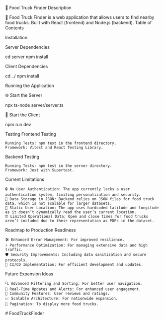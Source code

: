 🚚 Food Truck Finder
Description

🍔 Food Truck Finder is a web application that allows users to find nearby food trucks. Built with React (frontend) and Node.js (backend).
Table of Contents

Installation

Server Dependencies

cd server
npm install

Client Dependencies

cd ../
npm install

Running the Application

🌐 Start the Server

npx ts-node server/server.ts

🌟 Start the Client

npm run dev

Testing
Frontend Testing

    Running Tests: npm test in the frontend directory.
    Framework: Vitest and React Testing Library.

Backend Testing

    Running Tests: npm test in the server directory.
    Framework: Jest with Supertest.

Current Limitations

    🔒 No User Authentication: The app currently lacks a user authentication system, limiting personalization and security.
    💾 Data Storage in JSON: Backend relies on JSON files for food truck data, which is not scalable for larger datasets.
    📍 Static User Location: The app uses hardcoded latitude and longitude as it doesn’t dynamically read the user’s current location.
    ⏰ Limited Operational Data: Open and close times for food trucks aren’t included due to their representation as PDFs in the dataset.

Roadmap to Production Readiness

    🛠️ Enhanced Error Management: For improved resilience.
    ⚡ Performance Optimization: For managing extensive data and high traffic.
    🛡️ Security Improvements: Including data sanitization and secure protocols.
    🔄 CI/CD Implementation: For efficient development and updates.

Future Expansion Ideas

    🔍 Advanced Filtering and Sorting: For better user navigation.
    📡 Real-Time Updates and Alerts: For enhanced user engagement.
    💬 Community Features: User reviews and ratings.
    📈 Scalable Architecture: For nationwide expansion.
    📃 Pagination: To display more food trucks.
#   F o o d T r u c k F i n d e r  
 